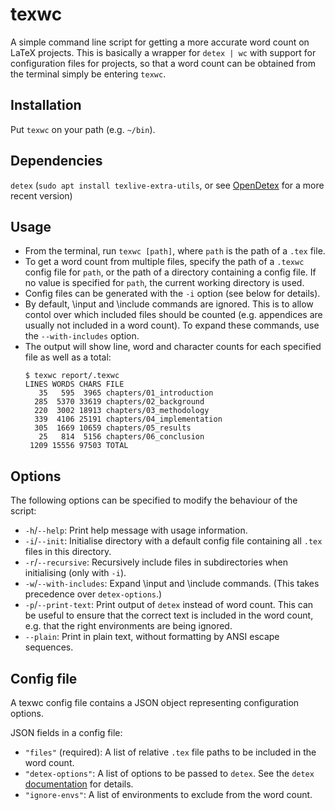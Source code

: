 # texwc
A simple command line script for getting a more accurate word count on LaTeX projects. This is basically a wrapper for `detex | wc` with support for configuration files for projects, so that a word count can be obtained from the terminal simply be entering `texwc`.

## Installation
Put `texwc` on your path (e.g. `~/bin`).

## Dependencies
`detex` (`sudo apt install texlive-extra-utils`, or see [OpenDetex](https://github.com/yjkimjunior/opendetex) for a more recent version)

## Usage
* From the terminal, run `texwc [path]`, where `path` is the path of a `.tex` file.
* To get a word count from multiple files, specify the path of a `.texwc` config file for `path`, or the path of a directory containing a config file. If no value is specified for `path`, the current working directory is used.
* Config files can be generated with the `-i` option (see below for details).
* By default, \\input and \\include commands are ignored. This is to allow contol over which included files should be counted (e.g. appendices are usually not included in a word count). To expand these commands, use the `--with-includes` option.
* The output will show line, word and character counts for each specified file as well as a total:
  ```
  $ texwc report/.texwc
  LINES WORDS CHARS FILE
     35   595  3965 chapters/01_introduction
    285  5370 33619 chapters/02_background
    220  3002 18913 chapters/03_methodology
    339  4106 25191 chapters/04_implementation
    305  1669 10659 chapters/05_results
     25   814  5156 chapters/06_conclusion
   1209 15556 97503 TOTAL
  ```

## Options
The following options can be specified to modify the behaviour of the script:
* `-h`/`--help`: Print help message with usage information.
* `-i`/`--init`: Initialise directory with a default config file containing all `.tex` files in this directory.
* `-r`/`--recursive`: Recursively include files in subdirectories when initialising (only with `-i`).
* `-w`/`--with-includes`: Expand \\input and \\include commands. (This takes precedence over `detex-options`.)
* `-p`/`--print-text`: Print output of `detex` instead of word count. This can be useful to ensure that the correct text is included in the word count, e.g. that the right environments are being ignored.
* `--plain`: Print in plain text, without formatting by ANSI escape sequences.

## Config file
A texwc config file contains a JSON object representing configuration options.

JSON fields in a config file:
* `"files"` (required): A list of relative `.tex` file paths to be included in the word count.
* `"detex-options"`: A list of options to be passed to `detex`. See the `detex` [documentation](https://www.systutorials.com/docs/linux/man/1-detex/) for details.
* `"ignore-envs"`: A list of environments to exclude from the word count.
